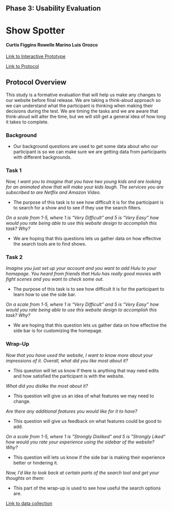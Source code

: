 ## Phase 3: Usability Evaluation

# Show Spotter

#### Curtis Figgins   Rowelle Marino   Luis Orozco
[Link to Interactive Prototype](https://xd.adobe.com/view/a63f6b9d-3a99-481e-93e1-ad330d476dbb-f36c/?fullscreen&hints=off)

[Link to Protocol](ShowSpotterUsabilityTest.pdf)
## Protocol Overview

This study is a formative evaluation that will help us make any changes to our website before final release. We are taking a think-aloud approach so we can understand
what the participant is thinking when making their decisions during the test. We are timing the tasks and we are aware that think-aloud will alter the time, but we will still
get a general idea of how long it takes to complete. 

### Background
* Our background questions are used to get some data about who our participant is so we can make sure we are getting data from participants with different backgrounds. 

### Task 1
*Now, I want you to imagine that you have two young kids and are looking for an animated show that will make your kids laugh. The services you are subscribed to are Netflix and Amazon Video.*

* The purpose of this task is to see how difficult it is for the participant is to search for a show and to see if they use the search filters. 

*On a scale from 1-5, where 1 is “Very Difficult” and 5 is “Very Easy” how  would you rate being able to use this website design to accomplish this task? Why?*

* We are hoping that this questions lets us gather data on how effective the search tools are to find shows. 

### Task 2
*Imagine you just set up your account and you want to add Hulu to your homepage. You heard from friends that Hulu has really good movies with fight scenes and you want to check some out.*

* The purpose of this task is to see how difficult it is for the participant to learn how to use the side bar. 

*On a scale from 1-5, where 1 is “Very Difficult” and 5 is “Very Easy” how  would you rate being able to use this website design to accomplish this task? Why?*

* We are hoping that this question lets us gather data on how effective the side bar is for customizing the homepage.

### Wrap-Up
*Now that you have used the website, I want to know more about your impressions of it. Overall, what did you like most about it?*

* This question will let us know if there is anything that may need edits and how satisfied the participant is with the website.  

*What did you dislike the most about it?*

* This question will give us an idea of what features we may need to change.

*Are there any additional features you would like for it to have?*

* This question will give us feedback on what features could be good to add. 

*On a scale from 1-5, where 1 is "Strongly Disliked" and 5 is "Strongly Liked" how  would you rate your experience using the sidebar of the website?  Why?*

* This question will lets us know if the side bar is making their experience better or hindering it.

*Now, I’d like to look back at certain parts of the search tool and get your thoughts on them:*

* This part of the wrap-up is used to see how useful the search options are.




[Link to data collection](https://docs.google.com/spreadsheets/d/1NPHlq8AJrkLPIaopTqCFFZ1rRABsQXSCm-ZBkLn3VnE/edit?usp=sharing)
